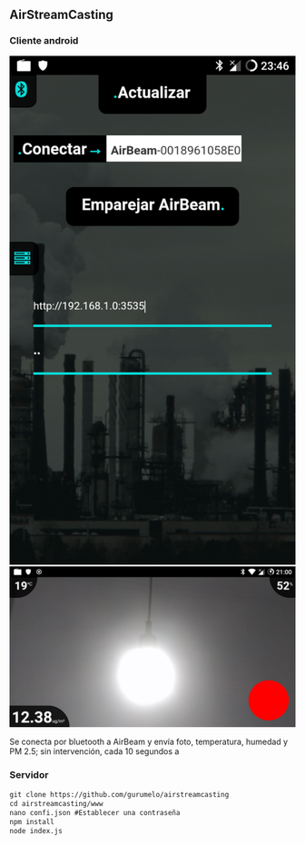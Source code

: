 ## AirStreamCasting

### Cliente android

![conecta](https://raw.githubusercontent.com/gurumelo/airstreamcasting/master/cordova/capturas/una.png)
![emite](https://raw.githubusercontent.com/gurumelo/airstreamcasting/master/cordova/capturas/dos.png)

Se conecta por bluetooth a AirBeam y envía foto, temperatura, humedad y PM 2.5; sin intervención, cada 10 segundos a

### Servidor

```
git clone https://github.com/gurumelo/airstreamcasting
cd airstreamcasting/www
nano confi.json #Establecer una contraseña
npm install
node index.js
```
